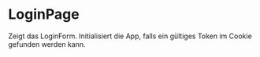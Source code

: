 # LoginPage

Zeigt das LoginForm. Initialisiert die App, falls ein gültiges Token im Cookie gefunden werden kann.

